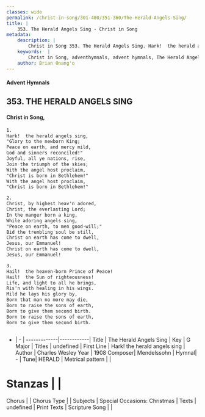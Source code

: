 ```yaml
---
classes: wide
permalink: /christ-in-song/301-400/351-360/The-Herald-Angels-Sing/
title: |
    353. The Herald Angels Sing - Christ in Song
metadata:
    description: |
        Christ in Song 353. The Herald Angels Sing. Hark!  the herald angels sing, "Glory to the newborn King; Peace on earth, and mercy mild, God and sinners reconciled!" Joyful, all ye nations, rise, Join the triumph of the skies; With the angel host proclaim, "Christ is born in Bethlehem!" With the angel host proclaim, "Christ is born in Bethlehem!"
    keywords:  |
        Christ in Song, adventhymnals, advent hymnals, The Herald Angels Sing, Hark! the herald angels sing. 
    author: Brian Onang'o
---
```


#### Advent Hymnals
## 353. THE HERALD ANGELS SING
####  Christ in Song,

```txt
1.
Hark!  the herald angels sing,
"Glory to the newborn King;
Peace on earth, and mercy mild,
God and sinners reconciled!"
Joyful, all ye nations, rise,
Join the triumph of the skies;
With the angel host proclaim,
"Christ is born in Bethlehem!"
With the angel host proclaim,
"Christ is born in Bethlehem!"

2.
Christ, by highest heav'n adored,
Christ, the everlasting Lord;
In the manger born a king,
While adoring angels sing,
"Peace on earth, to men good-will;"
Bid the trembling soul be still,
Christ on earth has come to dwell,
Jesus, our Emmanuel!
Christ on earth has come to dwell,
Jesus, our Emmanuel!

3.
Hail!  the heaven-born Prince of Peace!
Hail!  the Sun of righteousness!
Life, and light to all he brings,
Ris'n with healing in his wings.
Mild he lays his glory by,
Born that man no more may die,
Born to raise the sons of earth,
Born to give them second birth.
Born to raise the sons of earth,
Born to give them second birth.



```

- |   -  |
-------------|------------|
Title | The Herald Angels Sing |
Key | G Major |
Titles | undefined |
First Line | Hark! the herald angels sing |
Author | Charles Wesley
Year | 1908
Composer| Mendelssohn |
Hymnal|  - |
Tune| HERALD |
Metrical pattern | |
# Stanzas |  |
Chorus |  |
Chorus Type |  |
Subjects | Special Occasions: Christmas |
Texts | undefined |
Print Texts | 
Scripture Song |  |
    

